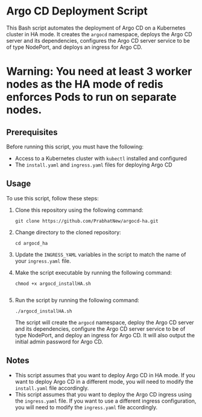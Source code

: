 
# Argo CD Deployment Script

This Bash script automates the deployment of Argo CD on a Kubernetes cluster in HA mode. It creates the `argocd` namespace, deploys the Argo CD server and its dependencies, configures the Argo CD server service to be of type NodePort, and deploys an ingress for Argo CD.

# Warning: You need at least 3 worker nodes as the HA mode of redis enforces Pods to run on separate nodes.

## Prerequisites

Before running this script, you must have the following:

- Access to a Kubernetes cluster with `kubectl` installed and configured
- The `install.yaml` and `ingress.yaml` files for deploying Argo CD

## Usage

To use this script, follow these steps:

1. Clone this repository using the following command:

   ````
   git clone https://github.com/PrabhatNew/argocd-ha.git
   ````

2. Change directory to the cloned repository:

   ````
   cd argocd_ha

3. Update the `INGRESS_YAML` variables in the script to match the name of your `ingress.yaml` file.

4. Make the script executable by running the following command:

   ``````
   chmod +x argocd_installHA.sh
   

5. Run the script by running the following command:

   ````
   ./argocd_installHA.sh
   `````

   The script will create the `argocd` namespace, deploy the Argo CD server and its dependencies, configure the Argo CD server service to be of type NodePort, and deploy an ingress for Argo CD. It will also output the initial admin password for Argo CD.

## Notes

- This script assumes that you want to deploy Argo CD in HA mode. If you want to deploy Argo CD in a different mode, you will need to modify the `install.yaml` file accordingly.
- This script assumes that you want to deploy the Argo CD ingress using the `ingress.yaml` file. If you want to use a different ingress configuration, you will need to modify the `ingress.yaml` file accordingly.

